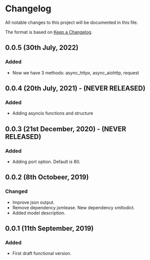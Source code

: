 # Changelog

All notable changes to this project will be documented in this file.

The format is based on [Keep a Changelog](https://keepachangelog.com/en/1.0.0/).

## 0.0.5 (30th July, 2022)

### Added

* Now we have 3 methods: async_httpx, async_aiohttp, request

## 0.0.4 (20th July, 2021) - (NEVER RELEASED)

### Added

* Adding asyncio functions and structure

## 0.0.3 (21st December, 2020) - (NEVER RELEASED)

### Added

* Adding port option. Default is 80.

## 0.0.2 (8th Octobeer, 2019)

### Changed

* Improve json output.
* Remove dependency jxmlease. New dependency xmltodict.
* Added model description.

## 0.0.1 (11th September, 2019)

### Added

* First draft functional version.
